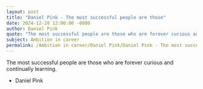 ```yaml
---
layout: post
title: "Daniel Pink - The most successful people are those"
date: 2024-12-28 12:00:00 -0000
author: Daniel Pink
quote: "The most successful people are those who are forever curious and continually learning."
subject: Ambition in career
permalink: /Ambition in career/Daniel Pink/Daniel Pink - The most successful people are those
---
```


The most successful people are those who are forever curious and continually learning.

- Daniel Pink
